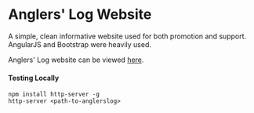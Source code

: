 # Anglers' Log Website

A simple, clean informative website used for both promotion and support. AngularJS and Bootstrap were heavily used.

Anglers' Log website can be viewed [here].

#### Testing Locally
```
npm install http-server -g
http-server <path-to-anglerslog>
```

[here]:http://anglerslog.ca

